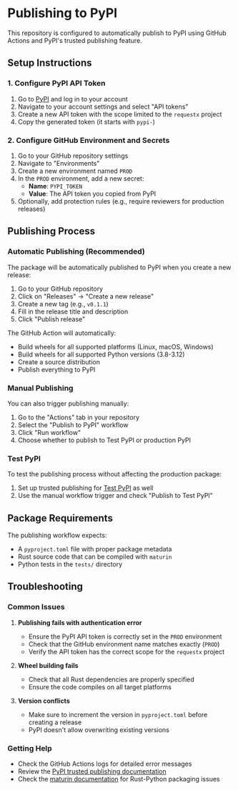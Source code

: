 # Publishing to PyPI

This repository is configured to automatically publish to PyPI using GitHub Actions and PyPI's trusted publishing feature.

## Setup Instructions

### 1. Configure PyPI API Token

1. Go to [PyPI](https://pypi.org) and log in to your account
2. Navigate to your account settings and select "API tokens"
3. Create a new API token with the scope limited to the `requestx` project
4. Copy the generated token (it starts with `pypi-`)

### 2. Configure GitHub Environment and Secrets

1. Go to your GitHub repository settings
2. Navigate to "Environments"
3. Create a new environment named `PROD`
4. In the `PROD` environment, add a new secret:
   - **Name**: `PYPI_TOKEN`
   - **Value**: The API token you copied from PyPI
5. Optionally, add protection rules (e.g., require reviewers for production releases)

## Publishing Process

### Automatic Publishing (Recommended)

The package will be automatically published to PyPI when you create a new release:

1. Go to your GitHub repository
2. Click on "Releases" → "Create a new release"
3. Create a new tag (e.g., `v0.1.1`)
4. Fill in the release title and description
5. Click "Publish release"

The GitHub Action will automatically:
- Build wheels for all supported platforms (Linux, macOS, Windows)
- Build wheels for all supported Python versions (3.8-3.12)
- Create a source distribution
- Publish everything to PyPI

### Manual Publishing

You can also trigger publishing manually:

1. Go to the "Actions" tab in your repository
2. Select the "Publish to PyPI" workflow
3. Click "Run workflow"
4. Choose whether to publish to Test PyPI or production PyPI

### Test PyPI

To test the publishing process without affecting the production package:

1. Set up trusted publishing for [Test PyPI](https://test.pypi.org) as well
2. Use the manual workflow trigger and check "Publish to Test PyPI"

## Package Requirements

The publishing workflow expects:
- A `pyproject.toml` file with proper package metadata
- Rust source code that can be compiled with `maturin`
- Python tests in the `tests/` directory

## Troubleshooting

### Common Issues

1. **Publishing fails with authentication error**
   - Ensure the PyPI API token is correctly set in the `PROD` environment
   - Check that the GitHub environment name matches exactly (`PROD`)
   - Verify the API token has the correct scope for the `requestx` project

2. **Wheel building fails**
   - Check that all Rust dependencies are properly specified
   - Ensure the code compiles on all target platforms

3. **Version conflicts**
   - Make sure to increment the version in `pyproject.toml` before creating a release
   - PyPI doesn't allow overwriting existing versions

### Getting Help

- Check the GitHub Actions logs for detailed error messages
- Review the [PyPI trusted publishing documentation](https://docs.pypi.org/trusted-publishers/)
- Check the [maturin documentation](https://maturin.rs/) for Rust-Python packaging issues